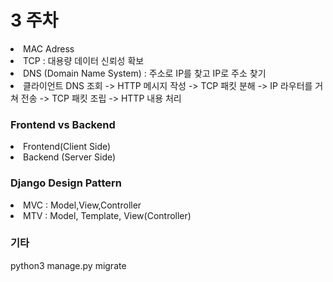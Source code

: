 #  3 주차

<li> MAC Adress
<li> TCP : 대용량 데이터 신뢰성 확보
<li> DNS (Domain Name System) : 주소로 IP를 찾고 IP로 주소 찾기
<li> 클라이언트 DNS 조회 -> HTTP 메시지 작성 -> TCP 패킷 분해 -> IP 라우터를 거쳐 전송 -> TCP 패킷 조립 -> HTTP 내용 처리

### Frontend vs Backend 

<li> Frontend(Client Side)  
<li> Backend (Server Side) 

### Django Design Pattern

<li> MVC : Model,View,Controller
<li> MTV : Model, Template, View(Controller)


### 기타

python3 manage.py migrate